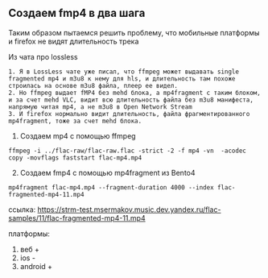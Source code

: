 ## Создаем fmp4 в два шага
Таким образом пытаемся решить проблему, что мобильные платформы и firefox не видят длительность трека

Из чата про lossless
```
1. Я в LossLess чате уже писал, что ffmpeg может выдавать single fragmented mp4 и m3u8 к нему для hls, и длительность там похоже строилась на основе m3u8 файла, плеер ее видел.
2. Но ffmpeg выдает fMP4 без mehd блока, а mp4fragment с таким блоком,  и за счет mehd VLC, видит всю длительность файла без m3u8 манифеста, напрямую читая mp4, а не m3u8 в Open Network Stream
3. И firefox нормально видит длительность, файла фрагментированного mp4fragment, тоже за счет mehd блока.
```

1. Создаем mp4 c помощью ffmpeg
```
ffmpeg -i ../flac-raw/flac-raw.flac -strict -2 -f mp4 -vn  -acodec copy -movflags faststart flac-mp4.mp4
```
2. Создаем fmp4 c помощью mp4fragment из Bento4
```
mp4fragment flac-mp4.mp4 --fragment-duration 4000 --index flac-fragmented-mp4-11.mp4
```

ссылка: https://strm-test.msermakov.music.dev.yandex.ru/flac-samples/11/flac-fragmented-mp4-11.mp4

платформы:
1. веб +
2. ios -
3. android +
